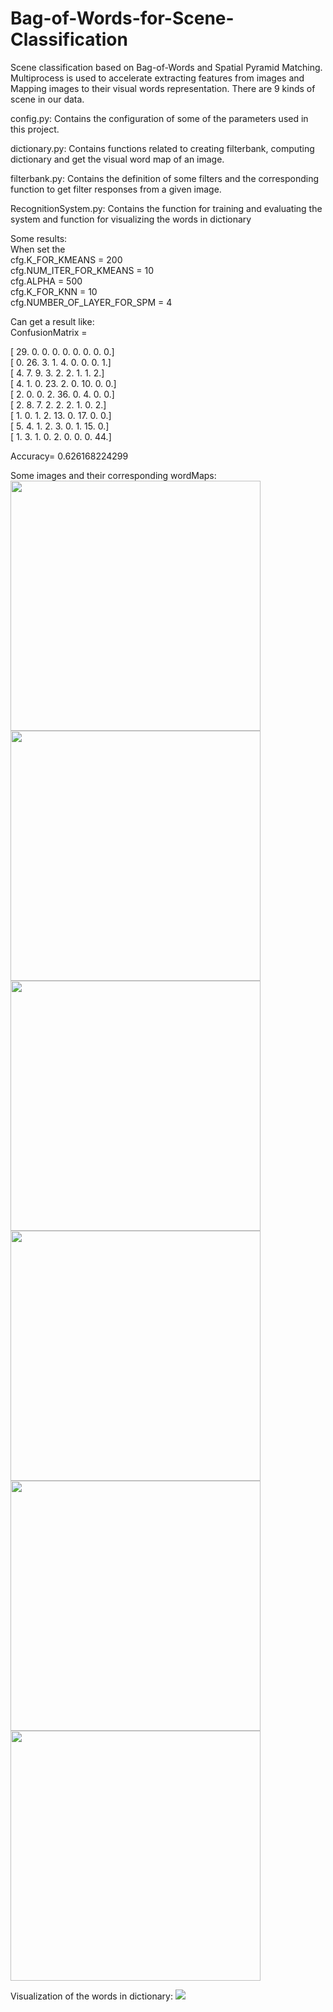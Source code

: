 # Bag-of-Words-for-Scene-Classification

Scene classification based on Bag-of-Words and Spatial Pyramid Matching. 
Multiprocess is used to accelerate extracting features from images and Mapping
images to their visual words representation. There are 9 kinds of scene in our 
data.

config.py: Contains the configuration of some of the parameters used in this 
project.

dictionary.py: Contains functions related to creating filterbank, computing
dictionary and get the visual word map of an image.

filterbank.py: Contains the definition of some filters and the corresponding 
function to get filter responses from a given image.

RecognitionSystem.py: Contains the function for training and evaluating the system
and function for visualizing the words in dictionary

Some results:   
When set the   
cfg.K_FOR_KMEANS = 200   
cfg.NUM_ITER_FOR_KMEANS = 10   
cfg.ALPHA = 500    
cfg.K_FOR_KNN = 10   
cfg.NUMBER_OF_LAYER_FOR_SPM = 4   

Can get a result like:   
ConfusionMatrix =

 [ 29.   0.   0.   0.   0.   0.   0.   0.   0.]   
 [  0.  26.   3.   1.   4.   0.   0.   0.   1.]   
 [  4.   7.   9.   3.   2.   2.   1.   1.   2.]   
 [  4.   1.   0.  23.   2.   0.  10.   0.   0.]   
 [  2.   0.   0.   2.  36.   0.   4.   0.   0.]   
 [  2.   8.   7.   2.   2.   2.   1.   0.   2.]   
 [  1.   0.   1.   2.  13.   0.  17.   0.   0.]   
 [  5.   4.   1.   2.   3.   0.   1.  15.   0.]   
 [  1.   3.   1.   0.   2.   0.   0.   0.  44.]   

 Accuracy= 0.626168224299

Some images and their corresponding wordMaps:   
<img src ="https://github.com/skfory/Bag-of-Words-for-Scene-Classification/blob/master/result_image/image1.jpg"  width="400" height = "400"/>
<img src ="https://github.com/skfory/Bag-of-Words-for-Scene-Classification/blob/master/result_image/WordMap_1.png"  width="400" height = "400" />
<img src ="https://github.com/skfory/Bag-of-Words-for-Scene-Classification/blob/master/result_image/image2.jpg"  width="400" height = "400" />
<img src ="https://github.com/skfory/Bag-of-Words-for-Scene-Classification/blob/master/result_image/WordMap_2.png"  width="400" height = "400" />
<img src ="https://github.com/skfory/Bag-of-Words-for-Scene-Classification/blob/master/result_image/image3.jpg"  width="400" height = "400" />
<img src ="https://github.com/skfory/Bag-of-Words-for-Scene-Classification/blob/master/result_image/WordMap_3.png"  width="400" height = "400" />

Visualization of the words in dictionary:
<img src ="https://github.com/skfory/Bag-of-Words-for-Scene-Classification/blob/master/result_image/words.png"  />

